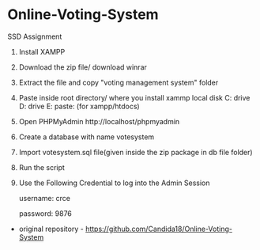 # Online-Voting-System
SSD Assignment

   1) Install XAMPP

   2) Download the zip file/ download winrar

   3) Extract the file and copy "voting management system" folder

   4) Paste inside root directory/ where you install xammp local disk C: drive D: drive E: paste: (for xampp/htdocs)

   5) Open PHPMyAdmin http://localhost/phpmyadmin

   6) Create a database with name votesystem

   7) Import votesystem.sql file(given inside the zip package in db file folder)

   8) Run the script

   9) Use the Following Credential to log into the Admin Session

      username:  crce

      password:  9876
 
   * original repository - https://github.com/Candida18/Online-Voting-System


